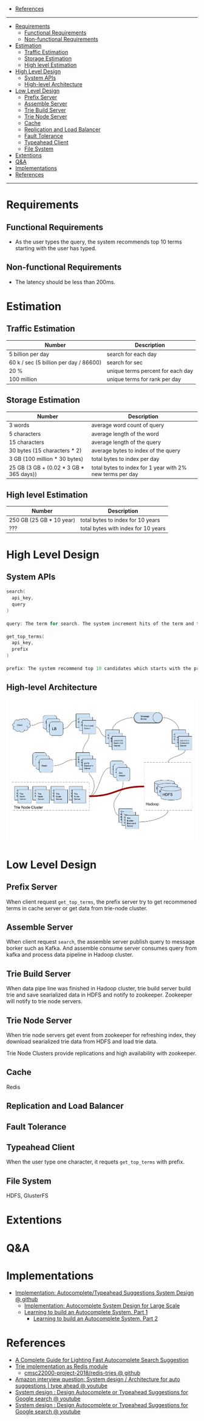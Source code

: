 - [References](#references)

----

- [Requirements](#requirements)
  - [Functional Requirements](#functional-requirements)
  - [Non-functional Requirements](#non-functional-requirements)
- [Estimation](#estimation)
  - [Traffic Estimation](#traffic-estimation)
  - [Storage Estimation](#storage-estimation)
  - [High level Estimation](#high-level-estimation)
- [High Level Design](#high-level-design)
  - [System APIs](#system-apis)
  - [High-level Architecture](#high-level-architecture)
- [Low Level Design](#low-level-design)
  - [Prefix Server](#prefix-server)
  - [Assemble Server](#assemble-server)
  - [Trie Build Server](#trie-build-server)
  - [Trie Node Server](#trie-node-server)
  - [Cache](#cache)
  - [Replication and Load Balancer](#replication-and-load-balancer)
  - [Fault Tolerance](#fault-tolerance)
  - [Typeahead Client](#typeahead-client)
  - [File System](#file-system)
- [Extentions](#extentions)
- [Q&A](#qa)
- [Implementations](#implementations)
- [References](#references)

-----

# Requirements

## Functional Requirements

* As the user types the query, the system recommends top 10 terms starting with the user has typed.

## Non-functional Requirements

* The latency should be less than 200ms.

# Estimation

## Traffic Estimation

| Number          | Description                       |
| --------------- | --------------------------------- |
| 5 billion per day | search for each day  |
| 60 k / sec (5 billion per day / 86600) | search for sec  |
| 20 % | unique terms percent for each day |
| 100 million | unique terms for rank per day |

## Storage Estimation

| Number          | Description                       |
| --------------- | --------------------------------- |
| 3 words | average word count of query  |
| 5 characters | average length of the word |
| 15 characters | average length of the query |
| 30 bytes (15 characters * 2) | average bytes to index of the query |
| 3 GB (100 million * 30 bytes) | total bytes to index per day |
| 25 GB (3 GB + (0.02 * 3 GB * 365 days)) | total bytes to index for 1 year with 2% new terms per day |

## High level Estimation

| Number          | Description                       |
| --------------- | --------------------------------- |
| 250 GB (25 GB * 10 year)  | total bytes to index for 10 years |
| ??? | total bytes with index for 10 years |

# High Level Design

## System APIs

```c
search(
  api_key,
  query
)

query: The term for search. The system increment hits of the term and this will be used for rank of the term.

get_top_terms(
  api_key,
  prefix
)

prefix: The system recommend top 10 candidates which starts with the prefix.
```

## High-level Architecture

![](DesigningTypeaheadSuggestionHighLevelArch.png)

# Low Level Design

## Prefix Server

When client request `get_top_terms`, the prefix server try to get recommened terms in cache server or get data from trie-node cluster.

## Assemble Server

When client request `search`, the assemble server publish query to message borker such as Kafka. And assemble consume server consumes query from kafka and process data pipeline in Hadoop cluster.

## Trie Build Server

When data pipe line was finished in Hadoop cluster, trie build server build trie and save searialized data in HDFS and notify to zookeeper. Zookeeper will notify to trie node servers.

## Trie Node Server

When trie node servers get event from zookeeper for refreshing index, they download searialized trie  data from HDFS and load trie data. 

Trie Node Clusters provide replications and high availability with zookeeper.

## Cache

Redis

## Replication and Load Balancer

## Fault Tolerance

## Typeahead Client

When the user type one character, it requets `get_top_terms` with prefix.

## File System

HDFS, GlusterFS

# Extentions

# Q&A

# Implementations

* [Implementation: Autocomplete/Typeahead Suggestions System Design @ github](https://github.com/lopespm/autocomplete)
  * [Implementation: Autocomplete System Design for Large Scale](https://lopespm.github.io/2020/08/03/implementation-autocomplete-system-design.html)
  * [Learning to build an Autocomplete System. Part 1](https://medium.com/@iftimiealexandru/learning-to-build-an-autocomplete-system-2c2e9f423537)
    * [Learning to build an Autocomplete System. Part 2](https://medium.com/@iftimiealexandru/learning-to-build-an-autocomplete-system-part-2-110c71c772aa) 

# References

* [A Complete Guide for Lighting Fast Autocomplete Search Suggestion](https://www.linkedin.com/pulse/complete-guide-lighting-fast-autocomplete-search-suggestion-arya/)
* [Trie implementation as Redis module](https://arashtaher.wordpress.com/2019/06/07/trie-implementation-as-redis-module/)
  * [cmsc22000-project-2018/redis-tries @ github](https://github.com/cmsc22000-project-2018/redis-tries)
* [Amazon interview question: System design / Architecture for auto suggestions | type ahead @ youtube](https://www.youtube.com/watch?v=xrYTjaK5QVM)
* [System design : Design Autocomplete or Typeahead Suggestions for Google search @ youtube](https://www.youtube.com/watch?v=us0qySiUsGU)
* [System design : Design Autocomplete or Typeahead Suggestions for Google search @ youtube](https://www.youtube.com/watch?v=us0qySiUsGU)
